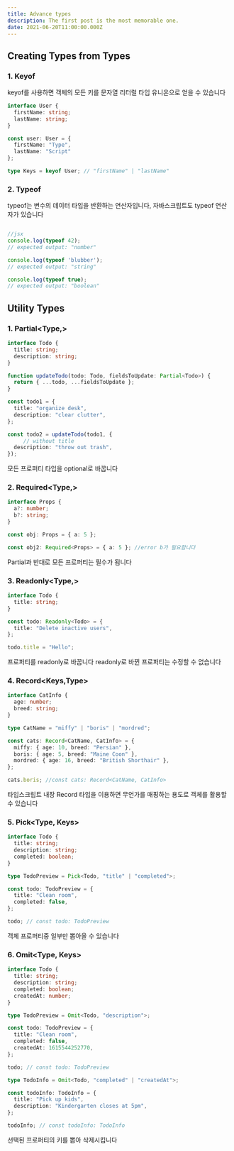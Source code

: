 ```yaml
---
title: Advance types
description: The first post is the most memorable one.
date: 2021-06-20T11:00:00.000Z
---
```


## Creating Types from Types

### 1. Keyof

keyof를 사용하면 객체의 모든 키를 문자열 리터럴 타입 유니온으로 얻을 수 있습니다

```ts
interface User {
  firstName: string;
  lastName: string;
}

const user: User = {
  firstName: "Type",
  lastName: "Script"
};

type Keys = keyof User; // "firstName" | "lastName"
```

### 2. Typeof 

typeof는 변수의 데이터 타입을 반환하는 연산자입니다, 자바스크립트도 typeof 연산자가 있습니다 

```jsx

//jsx
console.log(typeof 42);
// expected output: "number"

console.log(typeof 'blubber');
// expected output: "string"

console.log(typeof true);
// expected output: "boolean"
```

## Utility Types

### 1. Partial<Type,>

```ts
interface Todo {
  title: string;
  description: string;
}

function updateTodo(todo: Todo, fieldsToUpdate: Partial<Todo>) {
  return { ...todo, ...fieldsToUpdate };
}

const todo1 = {
  title: "organize desk",
  description: "clear clutter",
};

const todo2 = updateTodo(todo1, {
     // without title
  description: "throw out trash",
});
```
모든 프로퍼티 타입을 optional로 바꿉니다 



### 2. Required<Type,>

```ts
interface Props {
  a?: number;
  b?: string;
}

const obj: Props = { a: 5 };

const obj2: Required<Props> = { a: 5 }; //error b가 필요합니다
```

Partial과 반대로 모든 프로퍼티는 필수가 됩니다

### 3. Readonly<Type,>

```ts
interface Todo {
  title: string;
}

const todo: Readonly<Todo> = {
  title: "Delete inactive users",
};

todo.title = "Hello";
```

프로퍼티를 readonly로 바꿉니다 readonly로 바뀐 프로퍼티는 수정할 수 없습니다


### 4. Record<Keys,Type>

```ts
interface CatInfo {
  age: number;
  breed: string;
}

type CatName = "miffy" | "boris" | "mordred";

const cats: Record<CatName, CatInfo> = {
  miffy: { age: 10, breed: "Persian" },
  boris: { age: 5, breed: "Maine Coon" },
  mordred: { age: 16, breed: "British Shorthair" },
};

cats.boris; //const cats: Record<CatName, CatInfo>
```

타입스크립트 내장 Record 타입을 이용하면 무언가를 매핑하는 용도로 객체를 활용할 수 있습니다

### 5. Pick<Type, Keys>

```ts
interface Todo {
  title: string;
  description: string;
  completed: boolean;
}

type TodoPreview = Pick<Todo, "title" | "completed">;

const todo: TodoPreview = {
  title: "Clean room",
  completed: false,
};

todo; // const todo: TodoPreview
```

객체 프로퍼티중 일부만 뽑아올 수 있습니다

### 6. Omit<Type, Keys>


```ts
interface Todo {
  title: string;
  description: string;
  completed: boolean;
  createdAt: number;
}

type TodoPreview = Omit<Todo, "description">;

const todo: TodoPreview = {
  title: "Clean room",
  completed: false,
  createdAt: 1615544252770,
};

todo; // const todo: TodoPreview

type TodoInfo = Omit<Todo, "completed" | "createdAt">;

const todoInfo: TodoInfo = {
  title: "Pick up kids",
  description: "Kindergarten closes at 5pm",
};

todoInfo; // const todoInfo: TodoInfo
```

선택된 프로퍼티의 키를 뽑아 삭제시킵니다